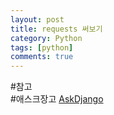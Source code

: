 ```yaml
---
layout: post
title: requests 써보기
category: Python
tags: [python]
comments: true
---
```


#참고  
#애스크장고  [AskDjango](https://www.askcompany.kr/)
